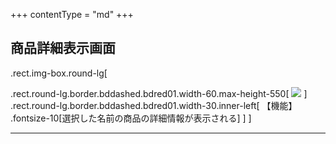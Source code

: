 +++
contentType = "md"
+++


## 商品詳細表示画面

.rect.img-box.round-lg[

.rect.round-lg.border.bddashed.bdred01.width-60.max-height-550[
[![](./resource/screens/08.png)](./resource/screens/08.png) 
]
.rect.round-lg.border.bddashed.bdred01.width-30.inner-left[
【機能】  
.fontsize-10[選択した名前の商品の詳細情報が表示される]
]
]

---
